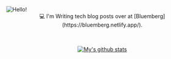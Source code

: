 <img src="https://raw.githubusercontent.com/nitchell/nitchell/master/header.png" alt="Hello!">

<center>
  💻  I'm Writing tech blog posts over at [Bluemberg](https://bluemberg.netlify.app/).

  <br>
  <br>
  <br>
  
  [![My's github stats](https://github-readme-stats.vercel.app/api?username=nitchell&count_private=true&show_icons=true&theme=dracula)](https://github.com/nitchell/github-readme-stats)
 </center>
